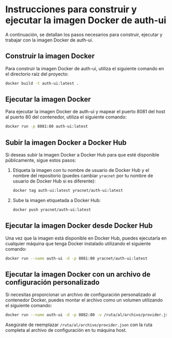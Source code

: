 # Instrucciones para construir y ejecutar la imagen Docker de auth-ui

A continuación, se detallan los pasos necesarios para construir, ejecutar y trabajar con la imagen Docker de auth-ui.

## Construir la imagen Docker

Para construir la imagen Docker de auth-ui, utiliza el siguiente comando en el directorio raíz del proyecto:

```bash
docker build -t auth-ui:latest .
```

## Ejecutar la imagen Docker

Para ejecutar la imagen Docker de auth-ui y mapear el puerto 8081 del host al puerto 80 del contenedor, utiliza el siguiente comando:

```bash
docker run -p 8081:80 auth-ui:latest
```

## Subir la imagen Docker a Docker Hub

Si deseas subir la imagen Docker a Docker Hub para que esté disponible públicamente, sigue estos pasos:

1. Etiqueta la imagen con tu nombre de usuario de Docker Hub y el nombre del repositorio (puedes cambiar `yracnet` por tu nombre de usuario de Docker Hub si es diferente):
   ```bash
   docker tag auth-ui:latest yracnet/auth-ui:latest
   ```
2. Sube la imagen etiquetada a Docker Hub:
   ```bash
   docker push yracnet/auth-ui:latest
   ```

## Ejecutar la imagen Docker desde Docker Hub

Una vez que la imagen está disponible en Docker Hub, puedes ejecutarla en cualquier máquina que tenga Docker instalado utilizando el siguiente comando:

```bash
docker run --name auth-ui -d -p 8081:80 yracnet/auth-ui:latest
```

## Ejecutar la imagen Docker con un archivo de configuración personalizado

Si necesitas proporcionar un archivo de configuración personalizado al contenedor Docker, puedes montar el archivo como un volumen utilizando el siguiente comando:

```bash
docker run --name auth-ui -d -p 8082:80 -v /ruta/al/archivo/provider.json:/site/provider.json yracnet/auth-ui:latest
```

Asegúrate de reemplazar `/ruta/al/archivo/provider.json` con la ruta completa al archivo de configuración en tu máquina host.
